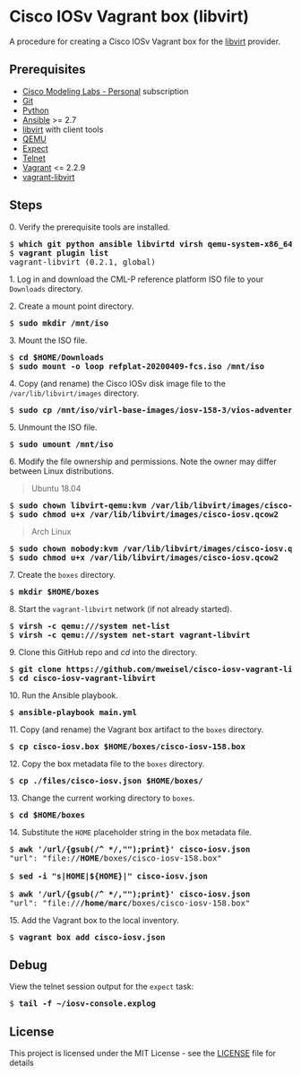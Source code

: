 # Cisco IOSv Vagrant box (libvirt)

A procedure for creating a Cisco IOSv Vagrant box for the [libvirt](https://libvirt.org) provider.

## Prerequisites

  * [Cisco Modeling Labs - Personal](https://learningnetworkstore.cisco.com/cisco-modeling-labs-personal) subscription
  * [Git](https://git-scm.com)
  * [Python](https://www.python.org)
  * [Ansible](https://docs.ansible.com/ansible/latest/index.html) >= 2.7
  * [libvirt](https://libvirt.org) with client tools
  * [QEMU](https://www.qemu.org)
  * [Expect](https://en.wikipedia.org/wiki/Expect)
  * [Telnet](https://en.wikipedia.org/wiki/Telnet)
  * [Vagrant](https://www.vagrantup.com) <= 2.2.9
  * [vagrant-libvirt](https://github.com/vagrant-libvirt/vagrant-libvirt)

## Steps

0\. Verify the prerequisite tools are installed.

<pre>
$ <b>which git python ansible libvirtd virsh qemu-system-x86_64 expect telnet vagrant</b>
$ <b>vagrant plugin list</b>
vagrant-libvirt (0.2.1, global)
</pre>

1\. Log in and download the CML-P reference platform ISO file to your `Downloads` directory.

2\. Create a mount point directory.

<pre>
$ <b>sudo mkdir /mnt/iso</b>
</pre>

3\. Mount the ISO file.

<pre>
$ <b>cd $HOME/Downloads</b>
$ <b>sudo mount -o loop refplat-20200409-fcs.iso /mnt/iso</b>
</pre>

4\. Copy (and rename) the Cisco IOSv disk image file to the `/var/lib/libvirt/images` directory.

<pre>
$ <b>sudo cp /mnt/iso/virl-base-images/iosv-158-3/vios-adventerprisek9-m.spa.158-3.m2.qcow2 /var/lib/libvirt/images/cisco-iosv.qcow2</b>
</pre>

5\. Unmount the ISO file.

<pre>
$ <b>sudo umount /mnt/iso</b>
</pre>

6\. Modify the file ownership and permissions. Note the owner may differ between Linux distributions.

> Ubuntu 18.04

<pre>
$ <b>sudo chown libvirt-qemu:kvm /var/lib/libvirt/images/cisco-iosv.qcow2</b>
$ <b>sudo chmod u+x /var/lib/libvirt/images/cisco-iosv.qcow2</b>
</pre>

> Arch Linux

<pre>
$ <b>sudo chown nobody:kvm /var/lib/libvirt/images/cisco-iosv.qcow2</b>
$ <b>sudo chmod u+x /var/lib/libvirt/images/cisco-iosv.qcow2</b>
</pre>

7\. Create the `boxes` directory.

<pre>
$ <b>mkdir $HOME/boxes</b>
</pre>

8\. Start the `vagrant-libvirt` network (if not already started).

<pre>
$ <b>virsh -c qemu:///system net-list</b>
$ <b>virsh -c qemu:///system net-start vagrant-libvirt</b>
</pre>

9\. Clone this GitHub repo and _cd_ into the directory.

<pre>
$ <b>git clone https://github.com/mweisel/cisco-iosv-vagrant-libvirt</b>
$ <b>cd cisco-iosv-vagrant-libvirt</b>
</pre>

10\. Run the Ansible playbook.

<pre>
$ <b>ansible-playbook main.yml</b>
</pre>

11\. Copy (and rename) the Vagrant box artifact to the `boxes` directory.

<pre>
$ <b>cp cisco-iosv.box $HOME/boxes/cisco-iosv-158.box</b>
</pre>

12\. Copy the box metadata file to the `boxes` directory.

<pre>
$ <b>cp ./files/cisco-iosv.json $HOME/boxes/</b>
</pre>

13\. Change the current working directory to `boxes`.

<pre>
$ <b>cd $HOME/boxes</b>
</pre>

14\. Substitute the `HOME` placeholder string in the box metadata file.

<pre>
$ <b>awk '/url/{gsub(/^ */,"");print}' cisco-iosv.json</b>
"url": "file://<b>HOME</b>/boxes/cisco-iosv-158.box"

$ <b>sed -i "s|HOME|${HOME}|" cisco-iosv.json</b>

$ <b>awk '/url/{gsub(/^ */,"");print}' cisco-iosv.json</b>
"url": "file://<b>/home/marc</b>/boxes/cisco-iosv-158.box"
</pre>

15\. Add the Vagrant box to the local inventory.

<pre>
$ <b>vagrant box add cisco-iosv.json</b>
</pre>

## Debug

View the telnet session output for the `expect` task:

<pre>
$ <b>tail -f ~/iosv-console.explog</b>
</pre>

## License

This project is licensed under the MIT License - see the [LICENSE](LICENSE) file for details
